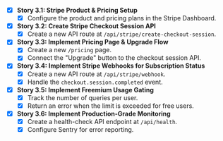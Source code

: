 - [x] **Story 3.1: Stripe Product & Pricing Setup**
  - [x] Configure the product and pricing plans in the Stripe Dashboard.
- [x] **Story 3.2: Create Stripe Checkout Session API**
  - [x] Create a new API route at `/api/stripe/create-checkout-session`.
- [x] **Story 3.3: Implement Pricing Page & Upgrade Flow**
  - [x] Create a new `/pricing` page.
  - [x] Connect the "Upgrade" button to the checkout session API.
- [x] **Story 3.4: Implement Stripe Webhooks for Subscription Status**
  - [x] Create a new API route at `/api/stripe/webhook`.
  - [x] Handle the `checkout.session.completed` event.
- [x] **Story 3.5: Implement Freemium Usage Gating**
  - [x] Track the number of queries per user.
  - [x] Return an error when the limit is exceeded for free users.
- [x] **Story 3.6: Implement Production-Grade Monitoring**
  - [x] Create a health-check API endpoint at `/api/health`.
  - [x] Configure Sentry for error reporting.